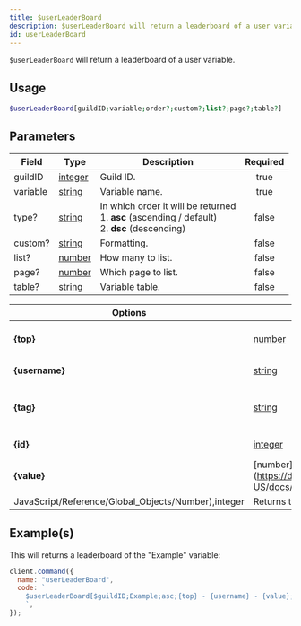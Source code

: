 ```yaml
---
title: $userLeaderBoard
description: $userLeaderBoard will return a leaderboard of a user variable.
id: userLeaderBoard
---
```


`$userLeaderBoard` will return a leaderboard of a user variable.

## Usage

```php
$userLeaderBoard[guildID;variable;order?;custom?;list?;page?;table?]
```

## Parameters

| Field    | Type                                                                                                | Description                                                                                               | Required |
| -------- | --------------------------------------------------------------------------------------------------- | --------------------------------------------------------------------------------------------------------- | :------: |
| guildID  | [integer](https://developer.mozilla.org/en-US/docs/Web/JavaScript/Reference/Global_Objects/Integer) | Guild ID.                                                                                                 |   true   |
| variable | [string](https://developer.mozilla.org/en-US/docs/Web/JavaScript/Reference/Global_Objects/String)   | Variable name.                                                                                            |   true   |
| type?    | [string](https://developer.mozilla.org/en-US/docs/Web/JavaScript/Reference/Global_Objects/String)   | In which order it will be returned <br /> 1. **asc** (ascending / default) <br /> 2. **dsc** (descending) |  false   |
| custom?  | [string](https://developer.mozilla.org/en-US/docs/Web/JavaScript/Reference/Global_Objects/String)   | Formatting.                                                                                               |  false   |
| list?    | [number](https://developer.mozilla.org/en-US/docs/Web/JavaScript/Reference/Global_Objects/Number)   | How many to list.                                                                                         |  false   |
| page?    | [number](https://developer.mozilla.org/en-US/docs/Web/JavaScript/Reference/Global_Objects/Number)   | Which page to list.                                                                                       |  false   |
| table?   | [string](https://developer.mozilla.org/en-US/docs/Web/JavaScript/Reference/Global_Objects/String)   | Variable table.                                                                                           |  false   |

| Options                                             | Returns                                                                                             |                                         |
| --------------------------------------------------- | --------------------------------------------------------------------------------------------------- | --------------------------------------- |
| **{top}**                                           | [number](https://developer.mozilla.org/en-US/docs/Web/JavaScript/Reference/Global_Objects/Number)   | Returns the position of the user.       |
| **{username}**                                      | [string](https://developer.mozilla.org/en-US/docs/Web/JavaScript/Reference/Global_Objects/String)   | Returns the username.                   |
| **{tag}**                                           | [string](https://developer.mozilla.org/en-US/docs/Web/JavaScript/Reference/Global_Objects/String)   | Returns the username and discriminator. |
| **{id}**                                            | [integer](https://developer.mozilla.org/en-US/docs/Web/JavaScript/Reference/Global_Objects/Integer) | Returns the user ID.                    |
| **{value}**                                         | [number](https://developer.mozilla.org/en-US/docs/Web/                                              |
| JavaScript/Reference/Global_Objects/Number),integer | Returns the variable value.                                                                         |

## Example(s)

This will returns a leaderboard of the "Example" variable:

```javascript
client.command({
  name: "userLeaderBoard",
  code: `
    $userLeaderBoard[$guildID;Example;asc;{top} - {username} - {value};10;1;main]
    `,
});
```
